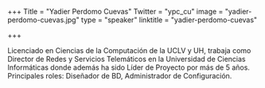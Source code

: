 +++
Title = "Yadier Perdomo Cuevas"
Twitter = "ypc_cu"
image = "yadier-perdomo-cuevas.jpg"
type = "speaker"
linktitle = "yadier-perdomo-cuevas"

+++

Licenciado en Ciencias de la Computación de la UCLV y UH, trabaja como Director de Redes y Servicios Telemáticos en la Universidad de Ciencias Informáticas donde además ha sido Líder de Proyecto por más de 5 años. Principales roles: Diseñador de BD, Administrador de Configuración. 

